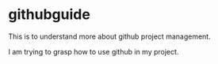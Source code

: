 # githubguide
This is to understand more about github project management.

I am trying to grasp how to use github in my project.
